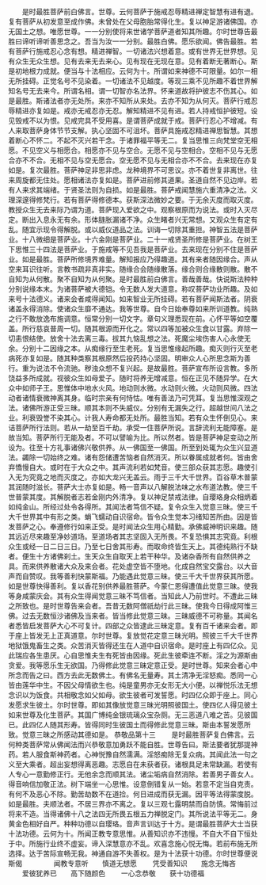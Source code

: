 <!-- { "loadSidebar": true } -->
　　是时最胜菩萨前白佛言。世尊。云何菩萨于施戒忍辱精进禅定智慧有进有退。复有菩萨从初发意至成作佛。未曾处在父母胞胎常得化生。复以神足游诸佛国。亦无国土之想。唯愿世尊。一一分别使将来世诸学菩萨道者知其所趣。尔时世尊告最胜曰谛听谛听善思念之。吾当为汝一一分别。最胜白佛。愿乐欲闻。佛告最胜。若有菩萨行施戒忍心念有想。精进禅智。一切诸法兴想着意。或有世界无世界想。见有众生无众生想。见有去来无去来心。见有现在无现在意。见有着断无著断心。斯是初地根力成就。便当与十法相应。云何为十。所谓如来神德不可限量。如尔一相无所挂碍。正觉名号不见染着。一切诸法不见越度。等现三乘不见所趣不着世界解知名号无去来今。所谓名相。谓一切智亦名法界。怀来道故将护彼志不伤其心。如是最胜。斯诸法者亦无处所。来亦不知所从来处。去亦不知为从何灭。菩萨行戒忍辱精进亦复如是。戒亦无戒忍亦无忍。解知精进不见有进。若人持戒恒护彼短。设见毁戒不以为恨。见戒完具不受用喜。是谓菩萨成就于戒。菩萨行忍心不增减。有人来取菩萨身体节节支解。执心坚固不可沮坏。菩萨具施戒忍精进禅思智慧。其想着断心不怀二。不起不灭兴若干念。于诸罪福平等无二。复当思惟三向梵堂空无相愿。不见空义与相愿合。相愿亦不见与空合。无愿不见与空相合。空相不见与无愿合亦不不合。无相不见与空无愿合。空无愿不见与无相合亦不不合。去来现在亦复如是。复次最胜。菩萨神足非思非虑。龙种境界不可思议。亦不着世复非离世。往来周旋都无住处。愿相诸法亦复如是。菩萨进前修其道果。圣道自然不见边岸。若有人来求其端绪。于贤圣法则为自损。如是最胜。菩萨戒闻慧施六重清净之法。义理深邃得修梵行。若有菩萨得修德本。获斯深法微妙之要。于无余灭度而取灭度。教授众生无去来际乃谓为道。菩萨现入爱欲之中。观察根原而为说法。或时入灭尽定。断出入息永无有余。形体膖胀漏诸不净。众生睹者兴无常想。又观众生有定有乱。随宜示现令得解脱。或以威仪道品之法。训诲一切除其重担。神智五法是菩萨业。十八微细是菩萨业。十六金刚是菩萨业。二十一戒贤圣所修是菩萨业。在树王下思惟三十四法是菩萨业。于施戒等不见吾我是菩萨业。去来现在分别不住是菩萨业。如是最胜。菩萨所修境界难量。解知报应乃得趣道。其有来者随因缘合。声从空来耳识往听。言教书疏非真非实。随缘合会随缘散落。缘合则合缘散则散。散不自知为从何散。聚不自知为从何聚。是时最胜前白佛言。善哉善哉。快说斯法种种分别说缘本末。为诸菩萨被大德铠。令无数人发大道意。称叹菩萨功业所趣。及如来号十法德义。诸来会者咸得闻知。如来智业无所挂碍。若有菩萨闻斯法者。阴衰诸盖永得消除。使诸众生靡不通达。我等世尊。自今日始奉尊如来所训道教。纯熟之行不敢放逸布施调意。恒常分别一切文字。章句义理悉现在前。心怀平等如空覆盖。所行慈哀普周一切。随其根源而开化之。常以四等加被众生食以甘露。弃除一切恚恨结使。放舍十法去离三毒。拔其九恼乱想之法。死魔尘埃伤害人心永使无余。分别十二因缘之本。从痴缘行至生老死。复当思惟缘起所趣。痴灭则行灭至老病死亦复如是。随其种类察其根原然后投药持心坚固。明审众人心所思念斯为善行。重为说法不令流驰。秽浊众想不复兴起。是故最胜。菩萨宣布所设言教。多所饶益多所成就。视彼众生如母爱子。随时将养无增减意。恒在正见不随异学。在大众中如师子王。思惟体中地水火风。地动则水微。水动则火微。火动则风微。四法动者诸情衰微神离其身。临时宗亲有何恃怙。唯有善法乃可凭耳。复当思惟深观之法。诸佛所游正受三昧。顺其本则不失威仪。分别有无漏失之行。超越世间八法之业。利衰毁誉不染其心。计我人寿命都无处所。最胜当知。若有众生怀倒见心。来诘菩萨所行法则。若从一劫至百千劫。承受一住菩萨所说。言辞流利无能障塞。是故当知。菩萨所行无能及者。不可以譬喻为比。所以然者。皆是菩萨神足变动之所设为。往至十方礼事诸佛兴敬供养。从一佛国至一佛国。所至到处辄为众生兴显道法。蠲除一切始终之难。诸有怨储遭苦恼者自然消灭。所以眷属成就者何。皆由舍弃憍慢自大。或时在于大众之中。其声流利若如梵音。使三部众获其志愿。趣使引入无为究竟之地而灭度之。亦如大龙兴无盖云。雨于三千大千世界。百谷草木普蒙其润随时滋长。菩萨大士亦复如是。畅一音声以八解脱法味之水布道法教。使三千世普蒙其度。其解脱者志若金刚内外清净。复以神足禁戒法律。自璎珞身众相炳着如纯金山。所经过处令各得所。其闻法者笃信不疑。复令众生入觉意三昧。使三千大千世界其中有形之类。蜎飞蠕动自识宿命。皆令众生觉本习绪知苦所由。因是皆发菩萨之心。奉遵修行如来正受。是时闻法众生用心精勤。承佛威神明识来趣。随其远近尽来趣至净妙道场。至道场者其志坚固入无所畏。不复恐惧其志究竟。利根众生或经一日二日三日。乃至七日舍其形寿。而取命终皆生天上。其德纯熟行不缺者。便生十方诸佛刹土。生天众生自取天上若干种华。及诸杂香所有自然供养之具。而来供养散诸大众及来会者。花处虚空皆不堕地。化成自然宝交露台。以大音声而自赞叹。我等善利快蒙斯福。乃能遇此觉意三昧。使三千大千世界获其所愿。如是世尊快得善利。复以香花别供养最胜菩萨。今蒙仁恩得遭值此觉意三昧。使我等身咸蒙庆会。其有众生得闻觉意三昧不笃信者。当知此人乃前世时。不遭此三昧之所致也。是时世尊告来会者。吾昔无数阿僧祇劫行此三昧。使我今日得成阿惟三佛。过去无数恒沙诸佛及当来者。皆当修此觉意三昧。三昧威德不可称量。其闻名者悉皆启发菩萨大心不可复计。四部之众皆逮此三昧定意。复有百千诸来会者。即于座上皆发无上正真道意。尔时世尊。复放觉花定意三昧光明。照彼三千大千世界地狱饿鬼畜生之类。众苦消灭皆得还生在人道中自识宿命。是时座上有四亿众。见此瑞应各生患厌。心自思惟夫生有死皆由因缘。死此生彼牵连不断。淫之为源斯由贪爱。我等愿乐生无欲国。乃得修此觉意三昧定意正受。是时世尊。知来会者心中所念而告之曰。西方去此无数佛土。有佛名无量寿。其土清净无淫怒痴。悉同一心皆由莲华中生。不因父母情欲生也。纯是童男亦无女形无大小便。以禅悦乐法无想念识以为饭食。共相敬念如父如母。欲生彼者可发誓愿。时四亿众即于座上。同心发愿求生彼土。尔时世尊。即如其像放觉意三昧光明照彼国土。使四亿人得见彼土如来世尊及化生菩萨。其国广博纯金银琉璃众宝杂厕。无三恶道八难之苦。见彼国已。此四亿人随其形寿。皆得同时生彼国土而得修此觉意三昧。斯由本誓发愿所致。觉意三昧之所感动其德如是。
恭敬品第十三
　　是时最胜菩萨复白佛言。云何种类菩萨常从佛闻法而兴恭敬意加勇跃不能自胜。世尊告曰。斯法要者犹那提神药。若人服食斯神药者。心神悦豫自然濡满。淫怒痴除无复众病。其闻此法一句之义至大乘者。超出妄想得离恶趣。志愿自在未获者获。诸根具足未常缺漏。若使有人专心一意勤修正行。无他余念而顺其法。诸尘垢病自然消除。若善男子善女人。得音响信加敬正法。树下端坐一心思惟。设意倒错复从一始。若意不定当自克责。有何不及恶心不除。勤苦劫数不在道捡。何日进成而获无漏。因平等法得蒙度脱。如是最胜。夫顺法者。不居三界亦不离之。复以三观七露明禁而自防慎。常悔前过将来不造。当得诸佛十八之法四无所畏五根五力禅脱定门。其所说法平等无二。身黄金色相好自严。种种功德以自璎珞。音声言训达于十方。是谓最胜菩萨大士当获十法功德。云何为十。所闻正教专意思惟。从善知识亦不违慢。不自大不自下恒处于中。所施行业终不虚妄。谛入深慧意亦不乱。欢喜念施心悦无悔。若前布施无所选择。达于苦际宣畅无我。神通自游不失善权。是为十法获十功德。尔时世尊便说斯偈
　　
　　闻教专意听　　慎道无想愿
　　凭受善知识　　施念无悔吝
　　爱彼犹养已　　高下随颜色
　　一心念恭敬　　获十功德福
